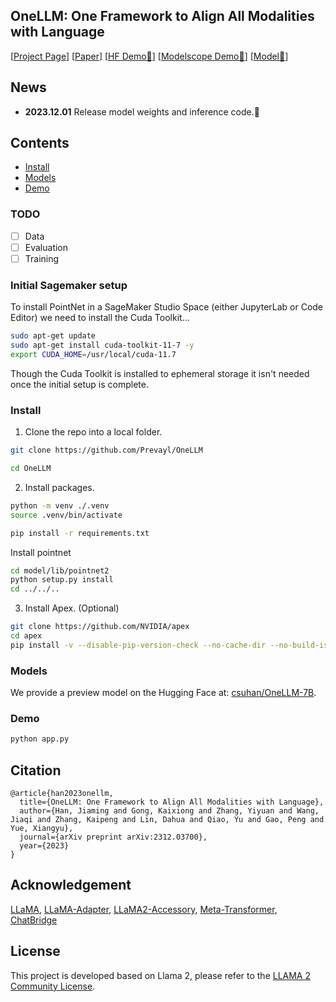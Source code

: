 ## OneLLM: One Framework to Align All Modalities with Language

[[Project Page](https://onellm.csuhan.com)] [[Paper](https://arxiv.org/abs/2312.03700)] [[HF Demo🤗](https://huggingface.co/spaces/csuhan/OneLLM)] [[Modelscope Demo🤖](https://modelscope.cn/studios/csuhan/OneLLM)] [[Model🤗](https://huggingface.co/csuhan/OneLLM-7B)]

## News

- **2023.12.01** Release model weights and inference code.🎉

## Contents

- [Install](#install)
- [Models](#models)
- [Demo](#demo)

### TODO

- [ ] Data
- [ ] Evaluation
- [ ] Training

### Initial Sagemaker setup

To install PointNet in a SageMaker Studio Space (either JupyterLab or Code Editor) we need to install the Cuda Toolkit...

```bash
sudo apt-get update
sudo apt-get install cuda-toolkit-11-7 -y
export CUDA_HOME=/usr/local/cuda-11.7
```

Though the Cuda Toolkit is installed to ephemeral storage it isn't needed once the initial setup is complete.

### Install

1. Clone the repo into a local folder.

```bash
git clone https://github.com/Prevayl/OneLLM

cd OneLLM
```

2. Install packages.

```bash
python -m venv ./.venv
source .venv/bin/activate

pip install -r requirements.txt
```

Install pointnet
```bash
cd model/lib/pointnet2
python setup.py install
cd ../../..
```

3. Install Apex. (Optional)

```bash
git clone https://github.com/NVIDIA/apex
cd apex
pip install -v --disable-pip-version-check --no-cache-dir --no-build-isolation --config-settings "--build-option=--cpp_ext" --config-settings "--build-option=--cuda_ext" ./
```

### Models

We provide a preview model on the Hugging Face at: [csuhan/OneLLM-7B](https://huggingface.co/csuhan/OneLLM-7B).

### Demo

```bash
python app.py
```

<!-- ### Evaluation -->

<!-- ### Training -->

## Citation

```
@article{han2023onellm,
  title={OneLLM: One Framework to Align All Modalities with Language},
  author={Han, Jiaming and Gong, Kaixiong and Zhang, Yiyuan and Wang, Jiaqi and Zhang, Kaipeng and Lin, Dahua and Qiao, Yu and Gao, Peng and Yue, Xiangyu},
  journal={arXiv preprint arXiv:2312.03700},
  year={2023}
}
```

## Acknowledgement

[LLaMA](https://github.com/facebookresearch/llama), [LLaMA-Adapter](https://github.com/OpenGVLab/LLaMA-Adapter), [LLaMA2-Accessory](https://github.com/Alpha-VLLM/LLaMA2-Accessory), [Meta-Transformer](https://github.com/invictus717/MetaTransformer), [ChatBridge](https://github.com/joez17/ChatBridge)

## License
This project is developed based on Llama 2, please refer to the [LLAMA 2 Community License](LICENSE_llama2).
